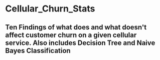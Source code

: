 # Cellular_Churn_Stats

## Ten Findings of what does and what doesn't affect customer churn on a given cellular service. Also includes Decision Tree and Naive Bayes Classification


